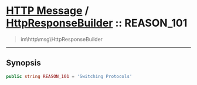 # [HTTP Message](http.md) / [HttpResponseBuilder](http-HttpResponseBuilder.md) :: REASON_101
 > im\http\msg\HttpResponseBuilder
____

## Synopsis
```php
public string REASON_101 = 'Switching Protocols'
```
